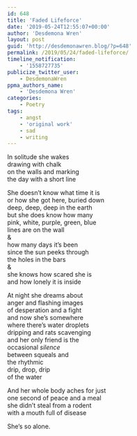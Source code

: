 ```yaml
---
id: 648
title: 'Faded Lifeforce'
date: '2019-05-24T12:55:07+00:00'
author: 'Desdemona Wren'
layout: post
guid: 'http://desdemonawren.blog/?p=648'
permalink: /2019/05/24/faded-lifeforce/
timeline_notification:
    - '1558727735'
publicize_twitter_user:
    - DesdemonaWren
ppma_authors_name:
    - 'Desdemona Wren'
categories:
    - Poetry
tags:
    - angst
    - 'original work'
    - sad
    - writing
---
```


In solitude she wakes  
drawing with chalk  
on the walls and marking  
the day with a short line

She doesn’t know what time it is  
or how she got here, buried down  
deep, deep, deep in the earth  
but she does know how many  
pink, white, purple, green, blue  
lines are on the wall   
&amp;  
how many days it’s been  
since the sun peeks through   
the holes in the bars  
&amp;  
she knows how scared she is  
and how lonely it is inside

At night she dreams about   
anger and flashing images  
of desperation and a fight  
and now she’s somewhere  
where there’s water droplets  
dripping and rats scavenging  
and her only friend is the   
occasional *silence*  
between squeals and   
the rhythmic  
drip, drop, drip  
of the water

And her whole body aches for just  
one second of peace and a meal  
she didn’t steal from a rodent  
with a mouth full of disease

She’s so alone.